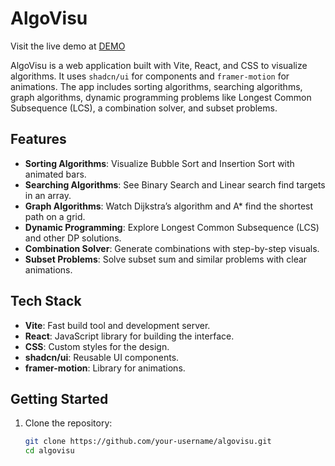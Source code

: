 # AlgoVisu
Visit the live demo at [DEMO](https://algovisu.netlify.app) 


AlgoVisu is a web application built with Vite, React, and CSS to visualize algorithms. It uses `shadcn/ui` for components and `framer-motion` for animations. The app includes sorting algorithms, searching algorithms, graph algorithms, dynamic programming problems like Longest Common Subsequence (LCS), a combination solver, and subset problems.

## Features

- **Sorting Algorithms**: Visualize Bubble Sort and Insertion Sort with animated bars.
- **Searching Algorithms**: See Binary Search and Linear search find targets in an array.
- **Graph Algorithms**: Watch Dijkstra’s algorithm  and A* find the shortest path on a grid.
- **Dynamic Programming**: Explore Longest Common Subsequence (LCS) and other DP solutions.
- **Combination Solver**: Generate combinations with step-by-step visuals.
- **Subset Problems**: Solve subset sum and similar problems with clear animations.

## Tech Stack

- **Vite**: Fast build tool and development server.
- **React**: JavaScript library for building the interface.
- **CSS**: Custom styles for the design.
- **shadcn/ui**: Reusable UI components.
- **framer-motion**: Library for animations.

## Getting Started

1. Clone the repository:
   ```bash
   git clone https://github.com/your-username/algovisu.git
   cd algovisu
